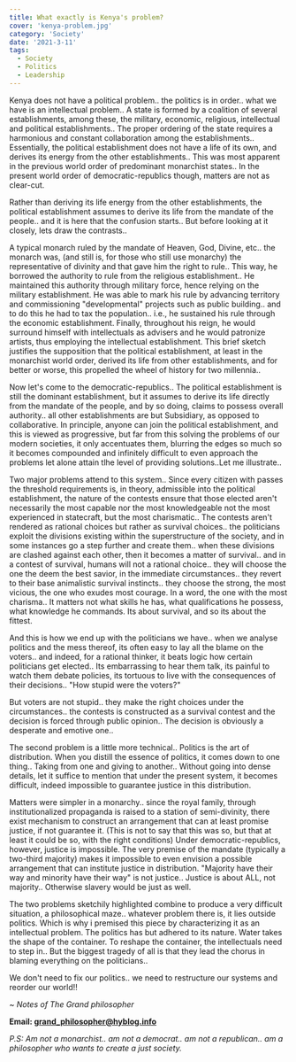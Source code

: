 ```yaml
---
title: What exactly is Kenya's problem?
cover: 'kenya-problem.jpg'
category: 'Society'
date: '2021-3-11'
tags:
  - Society
  - Politics
  - Leadership
---
```


Kenya does not have a political problem.. the politics is in order.. what we have is an intellectual problem..
A state is formed by a coalition of several establishments, among these, the military, economic, religious, intellectual and political establishments..
The proper ordering of the state requires a harmonious and constant collaboration among the establishments..
Essentially, the political establishment does not have a life of its own, and derives its energy from the other establishments.. This was most apparent in the previous world order of predominant monarchist states..
In the present world order of democratic-republics though, matters are not as clear-cut.

Rather than deriving its life energy from the other establishments, the political establishment assumes to derive its life from the mandate of the people.. and it is here that the confusion starts.. But before looking at it closely, lets draw the contrasts..

A typical monarch ruled by the mandate of Heaven, God, Divine, etc.. the monarch was, (and still is, for those who still use monarchy) the representative of divinity and that gave him the right to rule.. This way, he borrowed the authority to rule from the religious establishment.. He maintained this authority through military force, hence relying on the military establishment. He was able to mark his rule by advancing territory and commissioning "developmental" projects such as public building.. and to do this he had to tax the population.. i.e., he sustained his rule through the economic establishment. Finally, throughout his reign, he would surround himself with intellectuals as advisers and he would patronize artists, thus employing the intellectual establishment.
This brief sketch justifies the supposition that the political establishment, at least in the monarchist world order, derived its life from other establishments, and for better or worse, this propelled the wheel of history for two millennia..

Now let's come to the democratic-republics.. The political establishment is still the dominant establishment, but it assumes to derive its life directly from the mandate of the people, and by so doing, claims to possess overall authority.. all other establishments are but Subsidiary, as opposed to collaborative. In principle, anyone can join the political establishment, and this is viewed as progressive, but far from this solving the problems of our modern societies, it only accentuates them, blurring the edges so much so it becomes compounded and infinitely difficult to even approach the problems let alone attain tlhe level of providing solutions..Let me illustrate..

Two major problems attend to this system.. Since every citizen with passes the threshold requirements is, in theory, admissible into the political establishment, the nature of the contests ensure that those elected aren't necessarily the most capable nor the most knowledgeable not the most experienced in statecraft, but the most charismatic.. The contests aren't rendered as rational choices but rather as survival choices.. the politicians exploit the divisions existing within the superstructure of the society, and in some instances go a step further and create them.. when these divisions are clashed against each other, then it becomes a matter of survival.. and in a contest of survival, humans will not a rational choice.. they will choose the one the deem the best savior, in the immediate circumstances.. they revert to their base animalistic survival instincts.. they choose the strong, the most vicious, the one who exudes most courage. In a word, the one with the most charisma.. It matters not what skills he has, what qualifications he possess, what knowledge he commands. Its about survival, and so its about the fittest.

And this is how we end up with the politicians we have.. when we analyse politics and the mess thereof, its often easy to lay all the blame on the voters.. and indeed, for a rational thinker, it beats logic how certain politicians get elected.. Its embarrassing to hear them talk, its painful to watch them debate policies, its tortuous to live with the consequences of their decisions.. "How stupid were the voters?"

But voters are not stupid.. they make the right choices under the circumstances.. the contests is constructed as a survival contest and the decision is forced through public opinion.. The decision is obviously a desperate and emotive one..

The second problem is a little more technical.. Politics is the art of distribution. When you distill the essence of politics, it comes down to one thing.. Taking from one and giving to another.. Without going into dense details, let it suffice to mention that under the present system, it becomes difficult, indeed impossible to guarantee justice in this distribution.

Matters were simpler in a monarchy.. since the royal family, through institutionalized propaganda is raised to a station of semi-divinity, there exist mechanism to construct an arrangement that can at least promise justice, if not guarantee it. (This is not to say that this was so, but that at least it could be so, with the right conditions)
Under democratic-republics, however, justice is impossible. The very premise of the mandate (typically a two-third majority) makes it impossible to even envision a possible arrangement that can institute justice in distribution. "Majority have their way and minority have their way" is not justice.. Justice is about ALL, not majority.. Otherwise slavery would be just as well.

The two problems sketchily highlighted combine to produce a very difficult situation, a philosophical maze..
whatever problem there is, it lies outside politics. Which is why i premised this piece by characterizing it as an intellectual problem. The politics has but adhered to its nature. Water takes the shape of the container. To reshape the container, the intellectuals need to step in.. But the biggest tragedy of all is that they lead the chorus in blaming everything on the politicians..

We don't need to fix our politics.. we need to restructure our systems and reorder our world!!

_~ Notes of The Grand philosopher_

**Email: grand_philosopher@hyblog.info**

_P.S: Am not a monarchist.. am not a democrat.. am not a republican.. am a philosopher who wants to create a just society._
